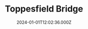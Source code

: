 ---
date: 2024-01-01T12:02:36.000Z
title: Toppesfield Bridge
latitude: 52.04077641340885
longitude: 0.9519222660170001
category: checkin
---